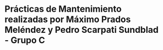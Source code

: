 # Prácticas de Mantenimiento realizadas por Máximo Prados Meléndez y Pedro Scarpati Sundblad - Grupo C

 
